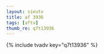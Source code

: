 ```yaml
--- 
layout: sieutv
title: af 3936
tags: [aftv]
thumb_re: q7t13936
---
```

{% include tvadv key="q7t13936" %} 
